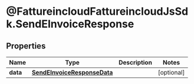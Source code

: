 # @FattureincloudFattureincloudJsSdk.SendEInvoiceResponse

## Properties

Name | Type | Description | Notes
------------ | ------------- | ------------- | -------------
**data** | [**SendEInvoiceResponseData**](SendEInvoiceResponseData.md) |  | [optional] 


